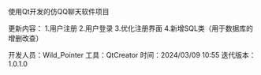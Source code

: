 使用Qt开发的仿QQ聊天软件项目

更新内容：
    1.用户注册
    2.用户登录
    3.优化注册界面
    4.新增SQL类（用于数据库的增删改查）

开发人员：Wild_Pointer
工具：QtCreator
时间：2024/03/09 10:55
迭代版本：1.0.1.0

